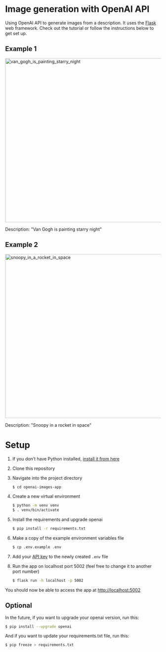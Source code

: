 # Image generation with OpenAI API

Using OpenAI API to generate images from a description. It uses the [Flask](https://flask.palletsprojects.com/en/2.0.x/) web framework. Check out the tutorial or follow the instructions below to get set up.

## Example 1
<img width="530" alt="van_gogh_is_painting_starry_night" src="https://user-images.githubusercontent.com/7539968/229382563-607d4898-d5e3-4079-a5d5-aab2de46bf05.png">

Description: "Van Gogh is painting starry night"

## Example 2

<img width="530" alt="snoopy_in_a_rocket_in_space" src="https://user-images.githubusercontent.com/7539968/229380198-73201e89-c014-426c-9403-45e21698b7a2.png">

Description: "Snoopy in a rocket in space"

# Setup

1. If you don’t have Python installed, [install it from here](https://www.python.org/downloads/)

2. Clone this repository

3. Navigate into the project directory

   ```bash
   $ cd openai-images-app
   ```

4. Create a new virtual environment

   ```bash
   $ python -m venv venv
   $ . venv/bin/activate
   ```

5. Install the requirements and upgrade openai

   ```bash
   $ pip install -r requirements.txt
   ```

6. Make a copy of the example environment variables file

   ```bash
   $ cp .env.example .env
   ```

7. Add your [API key](https://beta.openai.com/account/api-keys) to the newly created `.env` file

8. Run the app on localhost port 5002 (feel free to change it to another port number)

   ```bash
   $ flask run -h localhost -p 5002
   ```

You should now be able to access the app at [http://localhost:5002](http://localhost:5002)

## Optional
In the future, if you want to upgrade your openai version, run this:
   ```bash
   $ pip install --upgrade openai
   ```

And if you want to update your requirements.txt file, run this:
   ```bash
   $ pip freeze > requirements.txt   
   ```
